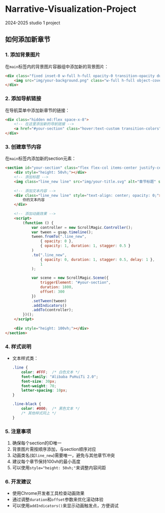 # Narrative-Visualization-Project
2024-2025 studio 1 project

## 如何添加新章节

### 1. 添加背景图片
在`main`标签内的背景图片容器组中添加新的背景图片：
```html
<div class="fixed inset-0 w-full h-full opacity-0 transition-opacity duration-1000">
    <img src="img/your-background.png" class="w-full h-full object-cover" alt="背景图片">
</div>
```

### 2. 添加导航链接
在导航菜单中添加新章节的链接：
```html
<div class="hidden md:flex space-x-8">
    <!-- 在这里添加新的导航链接 -->
    <a href="#your-section" class="hover:text-custom transition-colors">你的章节</a>
</div>
```

### 3. 创建章节内容
在`main`标签内添加新的section元素：
```html
<section id="your-section" class="flex flex-col items-center justify-center">
    <div style="height: 50vh;"></div>
    <!-- 添加标题 -->
    <img class="line_new line" src="img/your-title.svg" alt="章节标题" style="width: 40vw; opacity: 0;">
    
    <!-- 添加文本内容 -->
    <div class="line_new line" style="text-align: center; opacity: 0;">
        你的文本内容
    </div>
    
    <!-- 添加动画效果 -->
    <script>
        (function () {
            var controller = new ScrollMagic.Controller();
            var tween = gsap.timeline();
            tween.fromTo(".line_new", 
                { opacity: 0 }, 
                { opacity: 1, duration: 1, stagger: 0.5 }
            )
            .to(".line_new", 
                { opacity: 0, duration: 1, stagger: 0.5, delay: 1 }, 
                1
            );
            
            var scene = new ScrollMagic.Scene({
                triggerElement: "#your-section",
                duration: 1800,
                offset: 300
            })
            .setTween(tween)
            .addIndicators()
            .addTo(controller);
        })();
    </script>
    
    <div style="height: 100vh;"></div>
</section>
```

### 4. 样式说明
- 文本样式类：
  ```css
  .line {
      color: #FFF;  /* 白色文本 */
      font-family: "Alibaba PuHuiTi 2.0";
      font-size: 30px;
      font-weight: 70;
      letter-spacing: 10px;
  }
  
  .line-black {
      color: #000;  /* 黑色文本 */
      /* 其他样式同上 */
  }
  ```

### 5. 注意事项
1. 确保每个section的ID唯一
2. 背景图片需按顺序添加，与section顺序对应
3. 动画类名(如`line_new`)需要唯一，避免与其他章节冲突
4. 建议每个章节保持100vh的最小高度
5. 可以使用`style="height: 50vh;"`来调整内容间距

### 6. 开发建议
- 使用Chrome开发者工具检查动画效果
- 通过调整`duration`和`offset`参数来优化滚动体验
- 可以使用`addIndicators()`来显示动画触发点，方便调试

